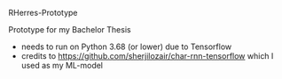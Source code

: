 RHerres-Prototype

Prototype for my Bachelor Thesis

- needs to run on Python 3.68 (or lower) due to Tensorflow
- credits to https://github.com/sherjilozair/char-rnn-tensorflow which I used as my ML-model